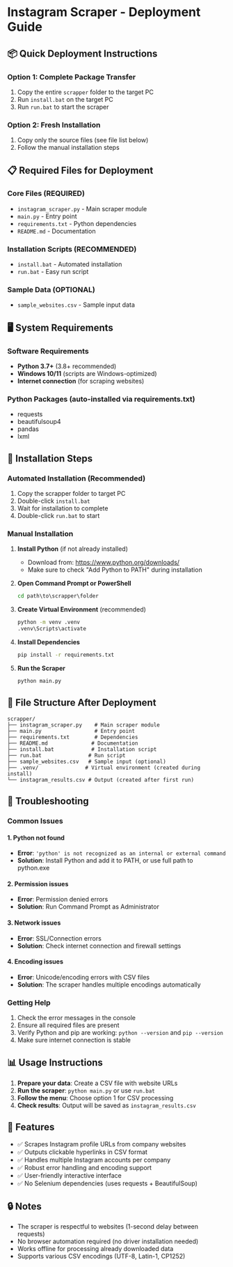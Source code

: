 # Instagram Scraper - Deployment Guide

## 📦 Quick Deployment Instructions

### Option 1: Complete Package Transfer
1. Copy the entire `scrapper` folder to the target PC
2. Run `install.bat` on the target PC
3. Run `run.bat` to start the scraper

### Option 2: Fresh Installation
1. Copy only the source files (see file list below)
2. Follow the manual installation steps

## 📋 Required Files for Deployment

### Core Files (REQUIRED)
- `instagram_scraper.py` - Main scraper module
- `main.py` - Entry point
- `requirements.txt` - Python dependencies
- `README.md` - Documentation

### Installation Scripts (RECOMMENDED)
- `install.bat` - Automated installation
- `run.bat` - Easy run script

### Sample Data (OPTIONAL)
- `sample_websites.csv` - Sample input data

## 🖥️ System Requirements

### Software Requirements
- **Python 3.7+** (3.8+ recommended)
- **Windows 10/11** (scripts are Windows-optimized)
- **Internet connection** (for scraping websites)

### Python Packages (auto-installed via requirements.txt)
- requests
- beautifulsoup4
- pandas
- lxml

## 🚀 Installation Steps

### Automated Installation (Recommended)
1. Copy the scrapper folder to target PC
2. Double-click `install.bat`
3. Wait for installation to complete
4. Double-click `run.bat` to start

### Manual Installation
1. **Install Python** (if not already installed)
   - Download from: https://www.python.org/downloads/
   - Make sure to check "Add Python to PATH" during installation

2. **Open Command Prompt or PowerShell**
   ```cmd
   cd path\to\scrapper\folder
   ```

3. **Create Virtual Environment** (recommended)
   ```cmd
   python -m venv .venv
   .venv\Scripts\activate
   ```

4. **Install Dependencies**
   ```cmd
   pip install -r requirements.txt
   ```

5. **Run the Scraper**
   ```cmd
   python main.py
   ```

## 📁 File Structure After Deployment
```
scrapper/
├── instagram_scraper.py    # Main scraper module
├── main.py                 # Entry point
├── requirements.txt        # Dependencies
├── README.md              # Documentation
├── install.bat            # Installation script
├── run.bat               # Run script
├── sample_websites.csv   # Sample input (optional)
├── .venv/               # Virtual environment (created during install)
└── instagram_results.csv # Output (created after first run)
```

## 🔧 Troubleshooting

### Common Issues

#### 1. Python not found
- **Error**: `'python' is not recognized as an internal or external command`
- **Solution**: Install Python and add it to PATH, or use full path to python.exe

#### 2. Permission issues
- **Error**: Permission denied errors
- **Solution**: Run Command Prompt as Administrator

#### 3. Network issues
- **Error**: SSL/Connection errors
- **Solution**: Check internet connection and firewall settings

#### 4. Encoding issues
- **Error**: Unicode/encoding errors with CSV files
- **Solution**: The scraper handles multiple encodings automatically

### Getting Help
1. Check the error messages in the console
2. Ensure all required files are present
3. Verify Python and pip are working: `python --version` and `pip --version`
4. Make sure internet connection is stable

## 📊 Usage Instructions

1. **Prepare your data**: Create a CSV file with website URLs
2. **Run the scraper**: `python main.py` or use `run.bat`
3. **Follow the menu**: Choose option 1 for CSV processing
4. **Check results**: Output will be saved as `instagram_results.csv`

## 🎯 Features
- ✅ Scrapes Instagram profile URLs from company websites
- ✅ Outputs clickable hyperlinks in CSV format
- ✅ Handles multiple Instagram accounts per company
- ✅ Robust error handling and encoding support
- ✅ User-friendly interactive interface
- ✅ No Selenium dependencies (uses requests + BeautifulSoup)

## 🔒 Notes
- The scraper is respectful to websites (1-second delay between requests)
- No browser automation required (no driver installation needed)
- Works offline for processing already downloaded data
- Supports various CSV encodings (UTF-8, Latin-1, CP1252)
